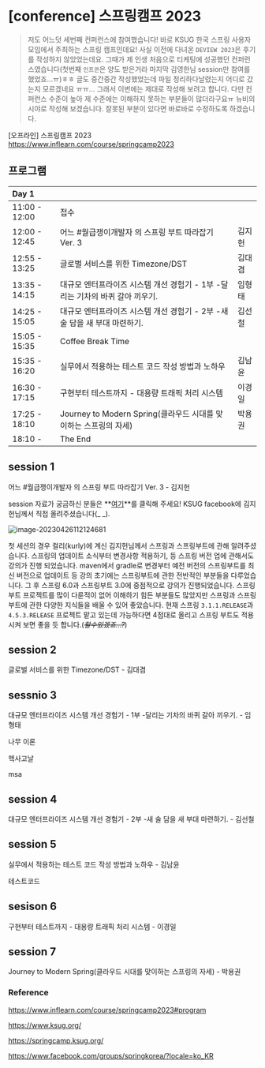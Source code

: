 # [conference] 스프링캠프 2023 
 > 저도 어느덧 세번째 컨퍼런스에 참여했습니다! 바로 KSUG 한국 스프링 사용자 모임에서 주최하는 스프링 캠프인데요! 사실 이전에 다녀온 `DEVIEW 2023`은 후기를 작성하지 않았었는데요. 그때가 제 인생 처음으로 티케팅에 성공했던 컨퍼런스였습니다(첫번째 `인프콘`은 양도 받은거라 마지막 김영한님 session만 참여를 했었죠...ㅠ)ㅎㅎ 글도 중간중간 작성했었는데 파일 정리하다날렸는지 어디로 갔는지 모르겠네요 ㅠㅠ... 그래서 이번에는 제대로 작성해 보려고 합니다. 다만 컨퍼런스 수준이 높아 제 수준에는 이해하지 못하는 부분들이 많더라구요ㅠ 뉴비의 시야로 작성해 보겠습니다. 잘못된 부분이 있다면 바로바로 수정하도록 하겠습니다.
 >



[오프라인] 스프링캠프 2023 https://www.inflearn.com/course/springcamp2023



## **프로그램**

| Day 1         |                                                              |        |
| :------------ | ------------------------------------------------------------ | ------ |
| 11:00 - 12:00 | 접수                                                         |        |
| 12:00 - 12:45 | 어느 #월급쟁이개발자 의 스프링 부트 따라잡기 Ver. 3          | 김지헌 |
| 12:55 - 13:25 | 글로벌 서비스를 위한 Timezone/DST                            | 김대겸 |
| 13:35 - 14:15 | 대규모 엔터프라이즈 시스템 개선 경험기 - 1부 -달리는 기차의 바퀴 갈아 끼우기. | 임형태 |
| 14:25 - 15:05 | 대규모 엔터프라이즈 시스템 개선 경험기 - 2부 -새 술 담을 새 부대 마련하기. | 김선철 |
| 15:05 - 15:35 | Coffee Break Time                                            |        |
| 15:35 - 16:20 | 실무에서 적용하는 테스트 코드 작성 방법과 노하우             | 김남윤 |
| 16:30 - 17:15 | 구현부터 테스트까지 - 대용량 트래픽 처리 시스템              | 이경일 |
| 17:25 - 18:10 | Journey to Modern Spring(클라우드 시대를 맞이하는 스프링의 자세) | 박용권 |
| 18:10 -       | The End                                                      |        |



## session 1 

어느 #월급쟁이개발자 의 스프링 부트 따라잡기 Ver. 3 - 김지헌

session 자료가 궁금하신 분들은 **[여기](https://docs.google.com/presentation/d/1C_kFzPHSqxe50DG46x4u_y12Xwl7jih0JB8Ygw3KJlw/edit?fbclid=IwAR2Sjx0DNVs5_p1-0iVPbjOXnW6oq4EigL00Cqiopj-vQRDoYcj09tGIOlI#slide=id.g1f38391d2bc_0_194)**를 클릭해 주세요! KSUG facebook에 김지헌님께서 직접 올려주셨습니다(_ _).

![image-20230426112124681](C:\Users\admin\Documents\GitHub\blog-contents-b\dev-life\conference\20230422.assets\image-20230426112124681.png)

첫 세션의 경우 컬리(kurly)에 계신 김지헌님께서 스프링과 스프링부트에 관해 알려주셨습니다. 스프링의 업데이트 소식부터 변경사항 적용하기, 등 스프링 버전 업에 관해서도 강의가 진행 되었습니다. maven에서 gradle로 변경부터 예전 버전의 스프링부트를 최신 버전으로 업데이트 등 강의 초기에는 스프링부트에 관한 전반적인 부분들을 다루었습니다. 그 후 스프링 6.0과 스프링부트 3.0에 중점적으로 강의가 진행되었습니다. 스프링부트 프로젝트를 많이 다룬적이 없어 이해하기 힘든 부분들도 많았지만 스프링과 스프링부트에 관한 다양한 지식들을 배울 수 있어 좋았습니다.  현재 스프링 `3.1.1.RELEASE`과 `4.5.3.RELEASE` 프로젝트 맡고 있는데 가능하다면 4점대로 올리고 스프링 부트도 적용시켜 보면 좋을 듯 합니다.(~~*할수있겠죠...?*~~) 



## session 2

글로벌 서비스를 위한 Timezone/DST - 김대겸





## sessnio 3

대규모 엔터프라이즈 시스템 개선 경험기 - 1부 -달리는 기차의 바퀴 갈아 끼우기. - 임형태

나무 이론

헥사고날

msa



## session 4

대규모 엔터프라이즈 시스템 개선 경험기 - 2부 -새 술 담을 새 부대 마련하기. - 김선철



## session 5

실무에서 적용하는 테스트 코드 작성 방법과 노하우 - 김남윤

테스트코드

## sesison 6

구현부터 테스트까지 - 대용량 트래픽 처리 시스템 - 이경일

## session 7

Journey to Modern Spring(클라우드 시대를 맞이하는 스프링의 자세) - 박용권





### Reference

https://www.inflearn.com/course/springcamp2023#program

https://www.ksug.org/

https://springcamp.ksug.org/

https://www.facebook.com/groups/springkorea/?locale=ko_KR